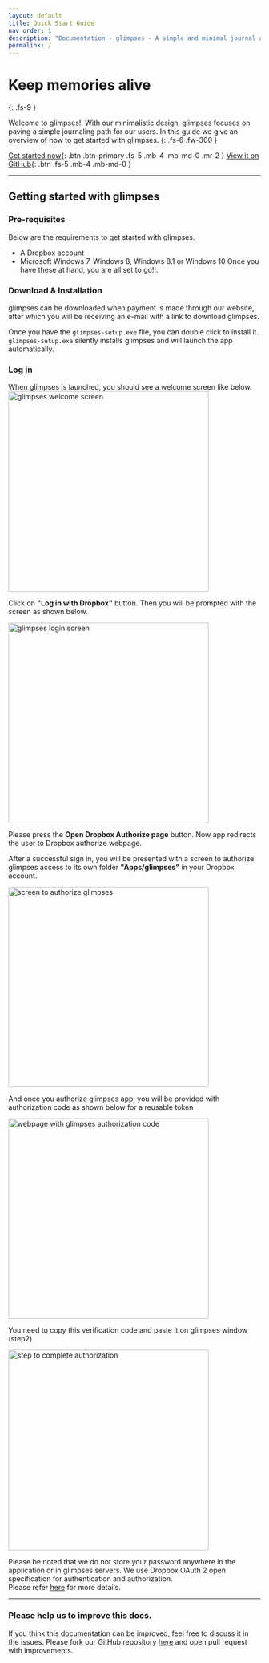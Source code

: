 ```yaml
---
layout: default
title: Quick Start Guide
nav_order: 1
description: "Documentation - glimpses - A simple and minimal journal app for windows"
permalink: /
---
```


# Keep memories alive
{: .fs-9 }

Welcome to glimpses!. With our minimalistic design, glimpses focuses on paving a simple journaling path for our users. In this guide we give an overview of how to get started with glimpses.
{: .fs-6 .fw-300 }

[Get started now](#getting-started){: .btn .btn-primary .fs-5 .mb-4 .mb-md-0 .mr-2 } [View it on GitHub](https://github.com/getglimpses/getglimpses.github.io){: .btn .fs-5 .mb-4 .mb-md-0 }

---

## Getting started with glimpses
### Pre-requisites
Below are the requirements to get started with glimpses.
- A Dropbox account
- Microsoft Windows 7, Windows 8, Windows 8.1 or Windows 10
Once  you have these at hand, you are all set to go!!.

### Download & Installation
glimpses can be downloaded when payment is made through our website, after which you will be receiving an e-mail with a link to download glimpses.

Once you have the `glimpses-setup.exe` file, you can double click to install it.
`glimpses-setup.exe` silently installs glimpses and will launch the app automatically.

### Log in
When glimpses is launched, you should see a welcome screen like below.
<img width="400" alt="glimpses welcome screen" src="https://getglimpses.github.io/assets/images/welcome-screen.png">

Click on **"Log in with Dropbox"** button. Then you will be prompted with the screen as shown below.

<img width="400" alt="glimpses login screen" src="https://getglimpses.github.io/assets/images/glimpses-auth.png">

Please press the **Open Dropbox Authorize page** button. Now app redirects the user to Dropbox authorize webpage.

After a successful sign in, you will be presented with a screen to authorize glimpses access to its own folder
**"Apps/glimpses"** in your Dropbox account.

<img width="400" alt="screen to authorize glimpses" src="https://getglimpses.github.io/assets/images/auth-page.png">

And once you authorize glimpses app, you will be provided with authorization code as shown below for a reusable token

<img width="400" alt="webpage with glimpses authorization code" src="https://getglimpses.github.io/assets/images/glimpses-code.png">

You need to copy this verification code and paste it on glimpses window (step2)

<img width="400" alt="step to complete authorization" src="https://getglimpses.github.io/assets/images/complete-auth.png">

Please be noted that we do not store your password anywhere in the application or in glimpses servers.
We use Dropbox OAuth 2 open specification for authentication and authorization. <br>
Please refer [here](https://www.dropbox.com/developers/reference/oauth-guide) for more details.

---
### Please help us to improve this docs.
If you think this documentation can be improved, feel free to discuss it in the issues.
Please fork our GitHub repository [here](https://github.com/getglimpses/getglimpses.github.io) and open pull request with improvements.















